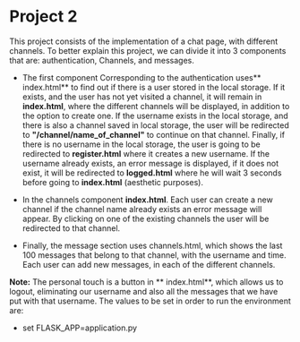 # Project 2

This project consists of the implementation of a chat page, with different channels. To better explain this project, we can divide it into 3 components that are: authentication, Channels, and messages.

- The first component Corresponding to the authentication uses** index.html**  to find out if there is a user stored in the local storage. If it exists, and the user has not yet visited a channel, it will remain in **index.html**, where the different channels will be displayed, in addition to the option to create one. If the username exists in the local storage, and there is also a channel saved in local storage, the user will be redirected to **"/channel/name_of_channel"** to continue on that channel. Finally, if there is no username in the local storage, the user is going to be redirected to **register.html** where it creates a new username. If the username already exists, an error message is displayed, if it does not exist, it will be redirected to **logged.html** where he will wait 3 seconds before going to **index.html** (aesthetic purposes).

- In the channels component **index.html**. Each user can create a new channel if the channel name already exists an error message will appear. By clicking on one of the existing channels the user will be redirected to that channel.

- Finally, the message section uses channels.html, which shows the last 100 messages that belong to that channel, with the username and time. Each user can add new messages, in each of the different channels.

**Note:** The personal touch is a button in ** index.html**, which allows us to logout, eliminating our username and also all the messages that we have put with that username. The values to be set in order to run the environment are:

- set FLASK_APP=application.py

